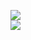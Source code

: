 [![](https://img.shields.io/badge/Made%20With-Github%20Spray-lightgrey.svg?style=for-the-badge&logo=github)](https://github.com/Annihil/github-spray#22750)  
[![](https://i.imgur.com/2DrTn0Z.gif)](https://github.com/Annihil/github-spray)